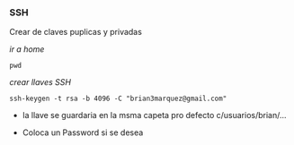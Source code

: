 ### SSH

Crear de claves puplicas y privadas

_ir a home_

```
pwd
```

_crear llaves SSH_

```
ssh-keygen -t rsa -b 4096 -C "brian3marquez@gmail.com"
```
- la llave se guardaria en la msma capeta pro defecto c/usuarios/brian/...

- Coloca un Password si se desea

